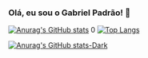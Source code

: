 ### Olá, eu sou o Gabriel Padrão! 👋

[![Anurag's GitHub stats](https://github-readme-stats.vercel.app/api?username=PADRAOGABRIEL)](https://github.com/PADRAOGABRIEL/github-readme-stats)
0
[![Top Langs](https://github-readme-stats.vercel.app/api/top-langs/?username=anuraghazra&langs_count=8)](https://github.com/anuraghazra/github-readme-stats)

[![Anurag's GitHub stats-Dark](https://github-readme-stats.vercel.app/api?username=anuraghazra&show_icons=true&theme=dark#gh-dark-mode-only)](https://github.com/anuraghazra/github-readme-stats#gh-dark-mode-only)

